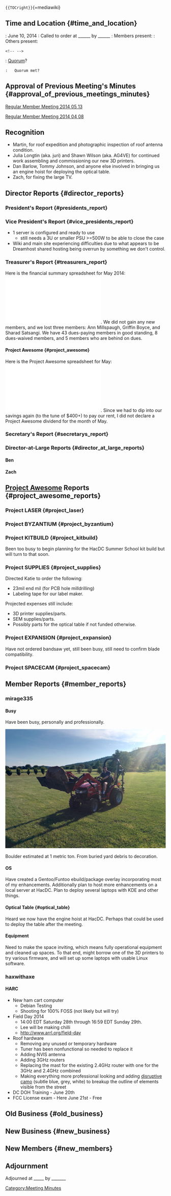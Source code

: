 `{{TOCright}}`{=mediawiki}

## Time and Location {#time_and_location}

:   June 10, 2014
:   Called to order at \_\_\_\_\_\_ by \_\_\_\_\_\_
:   Members present:
:   Others present:

```{=html}
<!-- -->
```

:   [Quorum](Quorum)?

    :   Quorum met?

## Approval of Previous Meeting's Minutes {#approval_of_previous_meetings_minutes}

[Regular Member Meeting 2014 05
13](Regular_Member_Meeting_2014_05_13)

[Regular Member Meeting 2014 04
08](Regular_Member_Meeting_2014_04_08)

## Recognition

-   Martin, for roof expedition and photographic inspection of roof
    antenna condition.
-   Julia Longtin (aka. juri) and Shawn Wilson (aka. AG4VE) for
    continued work assembling and commissioning our new 3D printers.
-   Dan Barlow, Tommy Johnson, and anyone else involved in bringing us
    an engine hoist for deploying the optical table.
-   Zach, for fixing the large TV.

## Director Reports {#director_reports}

### President's Report {#presidents_report}

### Vice President's Report {#vice_presidents_report}

-   1 server is configured and ready to use
    -   still needs a 3U or smaller PSU \>=500W to be able to close the
        case
-   Wiki and main site experiencing difficulties due to what appears to
    be Dreamhost shared hosting being overrun by something we don't
    control.

### Treasurer's Report {#treasurers_report}

Here is the financial summary spreadsheet for May 2014:
![](HacDC_Financials_2014_05.pdf "HacDC_Financials_2014_05.pdf"). We did
not gain any new members, and we lost three members: Ann Millspaugh,
Griffin Boyce, and Sharad Satsangi. We have 43 dues-paying members in
good standing, 8 dues-waived members, and 5 members who are behind on
dues.

#### Project Awesome {#project_awesome}

Here is the Project Awesome spreadsheet for May:
![](HacDC_PA_Projects-2014_05.pdf "HacDC_PA_Projects-2014_05.pdf").
Since we had to dip into our savings again (to the tune of \$400+) to
pay our rent, I did not declare a Project Awesome dividend for the month
of May.

### Secretary's Report {#secretarys_report}

### Director-at-Large Reports {#director_at_large_reports}

#### Ben

#### Zach

## [Project Awesome](:Category:Project_Awesome) Reports {#project_awesome_reports}

### Project LASER {#project_laser}

### Project BYZANTIUM {#project_byzantium}

### Project KITBUILD {#project_kitbuild}

Been too busy to begin planning for the HacDC Summer School kit build
but will turn to that soon.

### Project SUPPLIES {#project_supplies}

Directed Katie to order the following:

-   23mil end mil (for PCB hole milldrilling)
-   Labeling tape for our label maker.

Projected expenses still include:

-   3D printer supplies/parts.
-   SEM supplies/parts.
-   Possibly parts for the optical table if not funded otherwise.

### Project EXPANSION {#project_expansion}

Have not ordered bandsaw yet, still been busy, still need to confirm
blade compatibility.

### Project SPACECAM {#project_spacecam}

## Member Reports {#member_reports}

### mirage335

#### Busy

Have been busy, personally and professionally.

![](MRocks.jpg "MRocks.jpg")

Boulder estimated at 1 metric ton. From buried yard debris to
decoration.

#### OS

Have created a Gentoo/Funtoo ebuild/package overlay incorporating most
of my enhancements. Additionally plan to host more enhancements on a
local server at HacDC. Plan to deploy several laptops with KDE and other
things.

#### Optical Table {#optical_table}

Heard we now have the engine hoist at HacDC. Perhaps that could be used
to deploy the table after the meeting.

#### Equipment

Need to make the space inviting, which means fully operational equipment
and cleaned up spaces. To that end, might borrow one of the 3D printers
to try various firmware, and will set up some laptops with usable Linux
software.

### haxwithaxe

#### HARC

-   New ham cart computer
    -   Debian Testing
    -   Shooting for 100% FOSS (not likely but will try)
-   Field Day 2014
    -   14:00 EDT Saturday 28th through 16:59 EDT Sunday 29th.
    -   Lee will be making chilli
    -   <http://www.arrl.org/field-day>
-   Roof hardware
    -   Removing any unused or temporary hardware
    -   Tuner has been nonfunctional so needed to replace it
    -   Adding NVIS antenna
    -   Adding 3GHz routers
    -   Replacing the mast for the existing 2.4GHz router with one for
        the 3GHz and 2.4GHz combined
    -   Making everything more professional looking and adding
        [disruptive
        camo](http://en.wikipedia.org/wiki/Camouflage#Disruptive_coloration)
        (subtle blue, grey, white) to breakup the outline of elements
        visible from the street
-   DC DOH Training - June 20th
-   FCC License exam - Here June 21st - Free

## Old Business {#old_business}

## New Business {#new_business}

## New Members {#new_members}

## Adjournment

Adjourned at \_\_\_\_\_ by \_\_\_\_\_\_\_

[Category:Meeting Minutes](Category:Meeting_Minutes)
